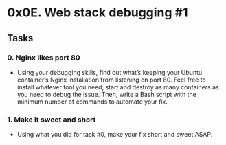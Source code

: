 # 0x0E. Web stack debugging #1

## Tasks
### 0. Nginx likes port 80
- Using your debugging skills, find out what’s keeping your Ubuntu container’s Nginx installation from listening on port 80. Feel free to install whatever tool you need, start and destroy as many containers as you need to debug the issue. Then, write a Bash script with the minimum number of commands to automate your fix.

### 1. Make it sweet and short
- Using what you did for task #0, make your fix short and sweet ASAP.
